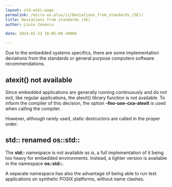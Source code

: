 ```yaml
---
layout: old-wiki-page
permalink: /micro-os-plus/ii/Deviations_from_standards_(SE)/
title: Deviations from standards (SE)
author: Liviu Ionescu

date: 2014-02-22 16:05:09 +0000

---
```


Due to the embedded systems specifics, there are some implementation deviations from the standards or general purpose computers software recommendations.

atexit() not available
----------------------

Since embedded applications are generally running continuously and do not exit, like regular applications, the atexit() library function is not available. To inform the compiler of this decision, the option **-fno-use-cxa-atexit** is used when calling the compiler.

However, although rarely used, static destructors are called in the proper order.

std:: renamed os::std::
-----------------------

The **std::** namespace is not available as is, a full implementation of it being too heavy for embedded environments. Instead, a lighter version is available in the namespace **os::std::**.

A separate namespace has also the advantage of being able to run test applications on synthetic POSIX platforms, without name clashes.
